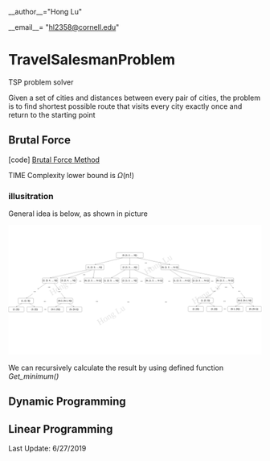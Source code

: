 \_\_author\_\_="Hong Lu"

\_\_email\_\_= "hl2358@cornell.edu"

# TravelSalesmanProblem
TSP problem solver

Given a set of cities and distances between every pair of cities, the problem is to find shortest possible route that visits every city exactly once and return to the starting point

## Brutal Force

[code] [Brutal Force Method](tsp.py)

TIME Complexity lower bound is $\Omega$(n!) 

### illusitration

General idea is below, as shown in picture

![brutal force](img/TSP_BruceForce.png)

We can recursively calculate the result by using defined function *Get_minimum()*

## Dynamic Programming

## Linear Programming


Last Update: 6/27/2019